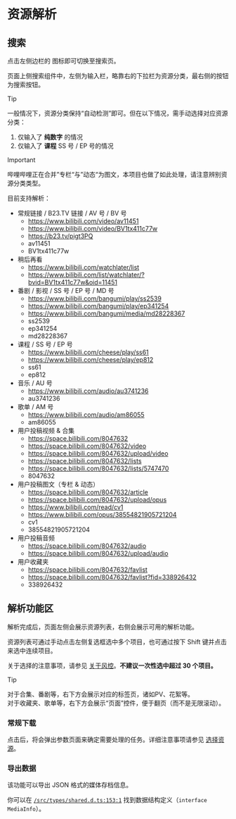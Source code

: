 # 资源解析

## 搜索

点击左侧边栏的 <i class="fa-solid fa-magnifying-glass"></i> 图标即可切换至搜索页。

页面上侧搜索组件中，左侧为输入栏，略靠右的下拉栏为资源分类，最右侧的按钮为搜索按钮。

> [!TIP]
> 一般情况下，资源分类保持“自动检测”即可。但在以下情况，需手动选择对应资源分类：<br>
> 1. 仅输入了 **纯数字** 的情况
> 2. 仅输入了 **课程** SS 号 / EP 号的情况

> [!IMPORTANT]
> 哔哩哔哩正在合并”专栏“与”动态“为图文，本项目也做了如此处理，请注意辨别资源分类类型。

目前支持解析：

- 常规链接 / B23.TV 链接 / AV 号 / BV 号
  - https://www.bilibili.com/video/av11451
  - https://www.bilibili.com/video/BV1tx411c77w
  - https://b23.tv/pigt3PQ
  - av11451
  - BV1tx411c77w
- 稍后再看
  - https://www.bilibili.com/watchlater/list
  - https://www.bilibili.com/list/watchlater/?bvid=BV1tx411c77w&oid=11451
- 番剧 / 影视 / SS 号 / EP 号 / MD 号
  - https://www.bilibili.com/bangumi/play/ss2539
  - https://www.bilibili.com/bangumi/play/ep341254
  - https://www.bilibili.com/bangumi/media/md28228367
  - ss2539
  - ep341254
  - md28228367
- 课程 / SS 号 / EP 号
  - https://www.bilibili.com/cheese/play/ss61
  - https://www.bilibili.com/cheese/play/ep812
  - ss61
  - ep812
- 音乐 / AU 号
  - https://www.bilibili.com/audio/au3741236
  - au3741236
- 歌单 / AM 号
  - https://www.bilibili.com/audio/am86055
  - am86055
- 用户投稿视频 & 合集
  - https://space.bilibili.com/8047632
  - https://space.bilibili.com/8047632/video
  - https://space.bilibili.com/8047632/upload/video
  - https://space.bilibili.com/8047632/lists
  - https://space.bilibili.com/8047632/lists/5747470
  - 8047632
- 用户投稿图文（专栏 & 动态）
  - https://space.bilibili.com/8047632/article
  - https://space.bilibili.com/8047632/upload/opus
  - https://www.bilibili.com/read/cv1
  - https://www.bilibili.com/opus/38554821905721204
  - cv1
  - 38554821905721204
- 用户投稿音频
  - https://space.bilibili.com/8047632/audio
  - https://space.bilibili.com/8047632/upload/audio
- 用户收藏夹
  - https://space.bilibili.com/8047632/favlist
  - https://space.bilibili.com/8047632/favlist?fid=338926432
  - 338926432

## 解析功能区

解析完成后，页面左侧会展示资源列表，右侧会展示可用的解析功能。

资源列表可通过手动点击左侧复选框选中多个项目，也可通过按下 Shift 键并点击来选中连续项目。

关于选择的注意事项，请参见 [关于风控](/guide/risk)。**不建议一次性选中超过 30 个项目。**

> [!TIP]
> 对于合集、番剧等，右下方会展示对应的标签页，诸如PV、花絮等。<br>
> 对于收藏夹、歌单等，右下方会展示“页面”控件，便于翻页（而不是无限滚动）。

### 常规下载

点击后，将会弹出参数页面来确定需要处理的任务。详细注意事项请参见 [选择资源](/guide/resource)。

### 导出数据

该功能可以导出 JSON 格式的媒体存档信息。

你可以在 [`/src/types/shared.d.ts:153:1`](https://github.com/btjawa/BiliTools/blob/v1.4.0/src/types/shared.d.ts#L153) 找到数据结构定义（`interface MediaInfo`）。
